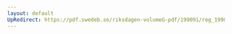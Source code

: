 ```yaml
---
layout: default
UpRedirect: https://pdf.swedeb.se/riksdagen-volumeG-pdf/199091/reg_199091/reg_199091_0015.pdf
---
```

